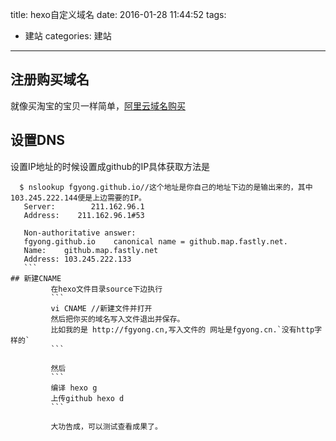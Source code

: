 title: hexo自定义域名
date: 2016-01-28 11:44:52
tags:
- 建站
categories: 建站
---
## 注册购买域名
就像买淘宝的宝贝一样简单，[阿里云域名购买](http://wanwang.aliyun.com/domain/?spm=5176.200001.n2.13.iyigkk)

## 设置DNS
 设置IP地址的时候设置成github的IP具体获取方法是
  ```
    $ nslookup fgyong.github.io//这个地址是你自己的地址下边的是输出来的，其中103.245.222.144便是上边需要的IP。
     Server:        211.162.96.1
     Address:    211.162.96.1#53

     Non-authoritative answer: 
     fgyong.github.io    canonical name = github.map.fastly.net.
     Name:    github.map.fastly.net
     Address: 103.245.222.133
     ```
## 新建CNAME
           在hexo文件目录source下边执行
           ```
           vi CNAME //新建文件并打开
           然后把你买的域名写入文件退出并保存。
           比如我的是 http://fgyong.cn,写入文件的 网址是fgyong.cn.`没有http字样的`
           ```

           然后
           ```
           编译 hexo g
           上传github hexo d
           ```

           大功告成，可以测试查看成果了。
            
             
